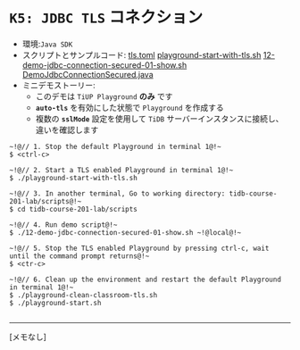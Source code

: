 # `K5: JDBC TLS` コネクション
+ 環境:`Java SDK`
+ スクリプトとサンプルコード:
[tls.toml](https://github.com/pingcap/tidb-course-201-lab/blob/master/scripts/misc/tls.toml)
[playground-start-with-tls.sh](https://github.com/pingcap/tidb-course-201-lab/blob/master/scripts/playground-start-with-tls.sh)
[12-demo-jdbc-connection-secured-01-show.sh](https://github.com/pingcap/tidb-course-201-lab/blob/master/scripts/12-demo-jdbc-connection-secured-01-show.sh)
[DemoJdbcConnectionSecured.java](https://github.com/pingcap/tidb-course-201-lab/blob/master/scripts/DemoJdbcConnectionSecured.java)
+ ミニデモストーリー:
  + このデモは `TiUP Playground` **のみ** です
  + **`auto-tls`** を有効にした状態で `Playground` を作成する
  + 複数の **`sslMode`** 設定を使用して `TiDB` サーバーインスタンスに接続し、違いを確認します
```
~!@// 1. Stop the default Playground in terminal 1@!~
$ <ctrl-c>

~!@// 2. Start a TLS enabled Playground in terminal 1@!~
$ ./playground-start-with-tls.sh

~!@// 3. In another terminal, Go to working directory: tidb-course-201-lab/scripts@!~
$ cd tidb-course-201-lab/scripts
```
```
~!@// 4. Run demo script@!~
$ ./12-demo-jdbc-connection-secured-01-show.sh ~!@local@!~

~!@// 5. Stop the TLS enabled Playground by pressing ctrl-c, wait until the command prompt returns@!~
$ <ctr-c>

~!@// 6. Clean up the environment and restart the default Playground in terminal 1@!~
$ ./playground-clean-classroom-tls.sh
$ ./playground-start.sh
```
```
```
-----------------------------------------------------------------------------------------------------
[メモなし]